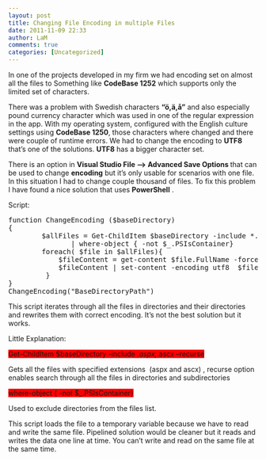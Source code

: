 ```yaml
---
layout: post
title: Changing File Encoding in multiple Files
date: 2011-11-09 22:33
author: LaM
comments: true
categories: [Uncategorized]
---
```

In one of the projects developed in my firm we had encoding set on almost all the files to Something like <strong>CodeBase 1252</strong> which supports only the limited set of characters.

There was a problem with Swedish characters <strong>“ö,ä,å”</strong> and also especially pound currency character which was used in one of the regular expression in the app. With my operating system, configured with the English culture settings using <strong>CodeBase 1250</strong>, those characters where changed and there were couple of runtime errors. We had to change the encoding to <strong>UTF8</strong> that’s one of the solutions. <strong>UTF8</strong> has a bigger character set.

There is an option in <strong>Visual Studio File –&gt; Advanced Save Options </strong> that can be used to change <strong>encoding</strong> but it’s only usable for scenarios with one file. In this situation I had to change couple thousand of files. To fix this problem I have found a nice solution that uses <strong>PowerShell</strong> .

Script:
<pre class="lang:default decode:true">function ChangeEncoding ($baseDirectory)
{
        $allFiles = Get-ChildItem $baseDirectory -include *.aspx,*.ascx -recurse 
               | where-object { -not $_.PSIsContainer}
        foreach( $file in $allFiles){
            $fileContent = get-content $file.FullName -force
            $fileContent | set-content -encoding utf8  $file.FullName -force
         }
}
ChangeEncoding("BaseDirectoryPath")</pre>
This script iterates through all the files in directories and their directories and rewrites them with correct encoding. It’s not the best solution but it works.

Little Explanation:

<span style="background-color: red;">Get-ChildItem $baseDirectory -include *.aspx,*.ascx –recurse</span>

Gets all the files with specified extensions  (aspx and ascx) , recurse option enables search through all the files in directories and subdirectories

<span style="background-color: red;">where-object { -not $_.PSIsContainer}</span>

Used to exclude directories from the files list.

This script loads the file to a temporary variable because we have to read and write the same file. Pipelined solution would be cleaner but it reads and writes the data one line at time. You can’t write and read on the same file at the same time.
